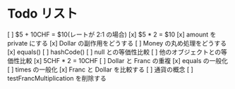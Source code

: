 # Todo リスト

[ ] $5 + 10CHF = $10(レートが 2:1 の場合)
[x] $5 \* 2 = $10
[x] amount を private にする
[x] Dollar の副作用をどうする
[ ] Money の丸め処理をどうする
[x] equals()
[ ] hashCode()
[ ] null との等価性比較
[ ] 他のオブジェクトとの等価性比較
[x] 5CHF \* 2 = 10CHF
[ ] Dollar と Franc の重複
[x] equals の一般化
[ ] times の一般化
[x] Franc と Dollar を比較する
[ ] 通貨の概念
[ ] testFrancMultiplication を削除する

